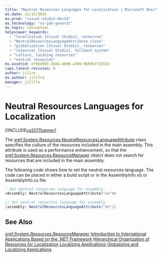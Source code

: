```yaml
---
title: "Neutral Resources Languages for Localization | Microsoft Docs"
ms.date: 11/15/2016
ms.prod: "visual-studio-dev14"
ms.technology: "vs-ide-general"
ms.topic: conceptual
helpviewer_keywords:
  - "localization [Visual Studio], resources"
  - "NeutralResourcesLanguageAttribute class"
  - "globalization [Visual Studio], resources"
  - "resources [Visual Studio], fallback system"
  - "culture, locating resources"
  - "neutral resources"
ms.assetid: ef064995-3b84-4698-a708-9689b7723533
caps.latest.revision: 9
author: jillre
ms.author: jillfra
manager: jillfra
---
```

# Neutral Resources Languages for Localization
[!INCLUDE[vs2017banner](../includes/vs2017banner.md)]

The <xref:System.Resources.NeutralResourcesLanguageAttribute> class specifies the culture of the resources included in the main assembly. This attribute is used as a performance enhancement, so that the <xref:System.Resources.ResourceManager> object does not search for resources that are included in the main assembly.

 The following code shows how to set the neutral resources language. The code can be placed in either a build script or in the AssemblyInfo.vb or AssemblyInfo.cs file.

```vb
' Set neutral resources language for assembly.
<Assembly: NeutralResourcesLanguageAttribute("en")>

```

```csharp
// Set neutral resources language for assembly.
[assembly: NeutralResourcesLanguageAttribute("en")]
```

## See Also
 <xref:System.Resources.ResourceManager>
 [Introduction to International Applications Based on the .NET Framework](../ide/introduction-to-international-applications-based-on-the-dotnet-framework.md)
 [Hierarchical Organization of Resources for Localization](../ide/hierarchical-organization-of-resources-for-localization.md)
 [Localizing Applications](../ide/localizing-applications.md)
 [Globalizing and Localizing Applications](../ide/globalizing-and-localizing-applications.md)
